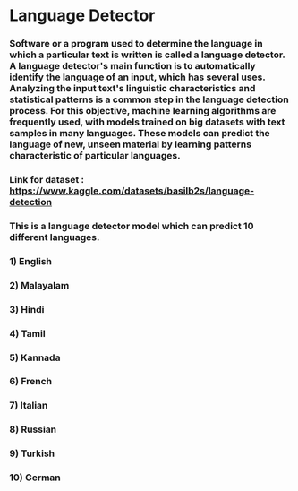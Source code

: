 # Language Detector

### Software or a program used to determine the language in which a particular text is written is called a language detector. A language detector's main function is to automatically identify the language of an input, which has several uses. Analyzing the input text's linguistic characteristics and statistical patterns is a common step in the language detection process. For this objective, machine learning algorithms are frequently used, with models trained on big datasets with text samples in many languages. These models can predict the language of new, unseen material by learning patterns characteristic of particular languages.

### Link for dataset : https://www.kaggle.com/datasets/basilb2s/language-detection

### This is a language detector model which can predict 10 different languages.

### 1) English
### 2) Malayalam
### 3) Hindi
### 4) Tamil
### 5) Kannada
### 6) French
### 7) Italian
### 8) Russian
### 9) Turkish
### 10) German



